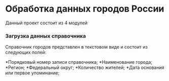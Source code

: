 # Обработка данных городов России

Данный проект состоит из 4 модулей

### Загрузка данных справочника 

Справочник городов представлен в текстовом виде и состоит из следующих полей:

*Порядковый номер записи справочника;
*Наименование города;
*Регион;
*Федеральный округ;
*Количество жителей;
*Дата основания или первое упоминание;
